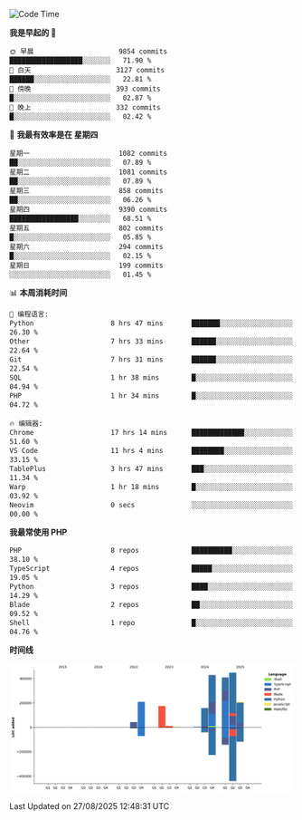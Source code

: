 <!--START_SECTION:waka-->
![Code Time](http://img.shields.io/badge/Code%20Time-4%2C071%20hrs%2010%20mins-blue)

**我是早起的 🐤** 

```text
🌞 早晨                     9854 commits        ██████████████████░░░░░░░   71.90 % 
🌆 白天                     3127 commits        ██████░░░░░░░░░░░░░░░░░░░   22.81 % 
🌃 傍晚                     393 commits         █░░░░░░░░░░░░░░░░░░░░░░░░   02.87 % 
🌙 晚上                     332 commits         █░░░░░░░░░░░░░░░░░░░░░░░░   02.42 % 
```
📅 **我最有效率是在 星期四** 

```text
星期一                      1082 commits        ██░░░░░░░░░░░░░░░░░░░░░░░   07.89 % 
星期二                      1081 commits        ██░░░░░░░░░░░░░░░░░░░░░░░   07.89 % 
星期三                      858 commits         ██░░░░░░░░░░░░░░░░░░░░░░░   06.26 % 
星期四                      9390 commits        █████████████████░░░░░░░░   68.51 % 
星期五                      802 commits         █░░░░░░░░░░░░░░░░░░░░░░░░   05.85 % 
星期六                      294 commits         █░░░░░░░░░░░░░░░░░░░░░░░░   02.15 % 
星期日                      199 commits         ░░░░░░░░░░░░░░░░░░░░░░░░░   01.45 % 
```


📊 **本周消耗时间** 

```text
💬 编程语言: 
Python                   8 hrs 47 mins       ███████░░░░░░░░░░░░░░░░░░   26.30 % 
Other                    7 hrs 33 mins       ██████░░░░░░░░░░░░░░░░░░░   22.64 % 
Git                      7 hrs 31 mins       ██████░░░░░░░░░░░░░░░░░░░   22.54 % 
SQL                      1 hr 38 mins        █░░░░░░░░░░░░░░░░░░░░░░░░   04.94 % 
PHP                      1 hr 34 mins        █░░░░░░░░░░░░░░░░░░░░░░░░   04.72 % 

🔥 编辑器: 
Chrome                   17 hrs 14 mins      █████████████░░░░░░░░░░░░   51.60 % 
VS Code                  11 hrs 4 mins       ████████░░░░░░░░░░░░░░░░░   33.15 % 
TablePlus                3 hrs 47 mins       ███░░░░░░░░░░░░░░░░░░░░░░   11.34 % 
Warp                     1 hr 18 mins        █░░░░░░░░░░░░░░░░░░░░░░░░   03.92 % 
Neovim                   0 secs              ░░░░░░░░░░░░░░░░░░░░░░░░░   00.00 % 
```

**我最常使用 PHP** 

```text
PHP                      8 repos             ██████████░░░░░░░░░░░░░░░   38.10 % 
TypeScript               4 repos             █████░░░░░░░░░░░░░░░░░░░░   19.05 % 
Python                   3 repos             ████░░░░░░░░░░░░░░░░░░░░░   14.29 % 
Blade                    2 repos             ██░░░░░░░░░░░░░░░░░░░░░░░   09.52 % 
Shell                    1 repo              █░░░░░░░░░░░░░░░░░░░░░░░░   04.76 % 
```



**时间线**

![Lines of Code chart](https://raw.githubusercontent.com/abrahamgreyson/abrahamgreyson/main/assets/bar_graph.png)


 Last Updated on 27/08/2025 12:48:31 UTC
<!--END_SECTION:waka-->
